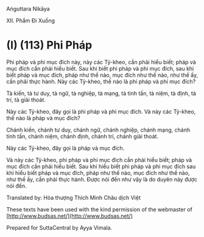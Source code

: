 Aṅguttara Nikāya

XII. Phẩm Ði Xuống

# (I) (113) Phi Pháp

Phi pháp và phi mục đích này, này các Tỷ-kheo, cần phải hiểu biết; pháp và mục đích cần phải hiểu biết. Sau khi biết phi pháp và phi mục đích, sau khi biết pháp và mục đích, pháp như thế nào, mục đích như thế nào, như thế ấy, cần phải thực hành. Này các Tỷ-kheo, thế nào là phi pháp và phi mục đích?

Tà kiến, tà tư duy, tà ngữ, tà nghiệp, tà mạng, tà tinh tấn, tà niệm, tà định, tà trí, tà giải thoát.

Này các Tỷ-kheo, đây gọi là phi pháp và phi mục đích. Và này các Tỷ-kheo, thế nào là pháp và mục đích?

Chánh kiến, chánh tư duy, chánh ngữ, chánh nghiệp, chánh mạng, chánh tinh tấn, chánh niệm, chánh định, chánh trí, chánh giải thoát.

Này các Tỷ-kheo, đây gọi là pháp và mục đích.

Và này các Tỷ-kheo, phi pháp và phi mục đích cần phải hiểu biết; pháp và mục đích cần phải hiểu biết. Sau khi hiểu biết phi pháp và phi mục đích sau khi hiểu biết pháp và mục đích, pháp như thế nào, mục đích như thế nào, như thế ấy, cần phải thực hành. Ðược nói đến như vậy là do duyên này được nói đến.

Translated by: Hòa thượng Thích Minh Châu dịch Việt

These texts have been used with the kind permission of the webmaster of [http://www.budsas.net/](http://www.budsas.net/)

Prepared for SuttaCentral by Ayya Vimala.
